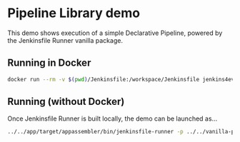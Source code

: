 Pipeline Library demo
=====================

This demo shows execution of a simple Declarative Pipeline,
powered by the Jenkinsfile Runner vanilla package.

## Running in Docker

```bash
docker run --rm -v $(pwd)/Jenkinsfile:/workspace/Jenkinsfile jenkins4eval/jenkinsfile-runner:1.0-beta-11
```

## Running (without Docker)

Once Jenkinsfile Runner is built locally, the demo can be launched as...

```bash
../../app/target/appassembler/bin/jenkinsfile-runner -p ../../vanilla-package/target/plugins/ -w ../../vanilla-package/target/war/ -f .
```
